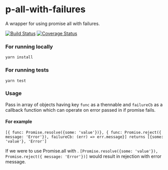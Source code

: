 # p-all-with-failures
A wrapper for using promise all with failures.

[![Build Status](https://travis-ci.org/Mohit21GoJs/p-all-with-failures.svg?branch=master)](https://travis-ci.org/Mohit21GoJs/p-all-with-failures) [![Coverage Status](https://coveralls.io/repos/github/Mohit21GoJs/p-all-with-failures/badge.svg?branch=master)](https://coveralls.io/github/Mohit21GoJs/p-all-with-failures?branch=master)



### For running locally ###
`yarn install`

### For running tests ###
`yarn test`

### Usage ###

Pass in array of objects having key `func` as a thennable and `failureCb` as a callback function which can operate on error passed in if promise fails.

#### For example ####

`[{ func: Promise.resolve({some: 'value'})}, { func: Promise.reject({ message: 'Error'}), failureCb: (err) => err.message}] returns [{some: 'value'}, 'Error']` 

If we were to use Promise.all with . `[Promise.resolve({some: 'value'}), Promise.reject({ message: 'Error'})]` would result in rejection with error message.
